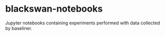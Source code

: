 # blackswan-notebooks
Jupyter notebooks containing experiments performed with data collected by baseliner.
